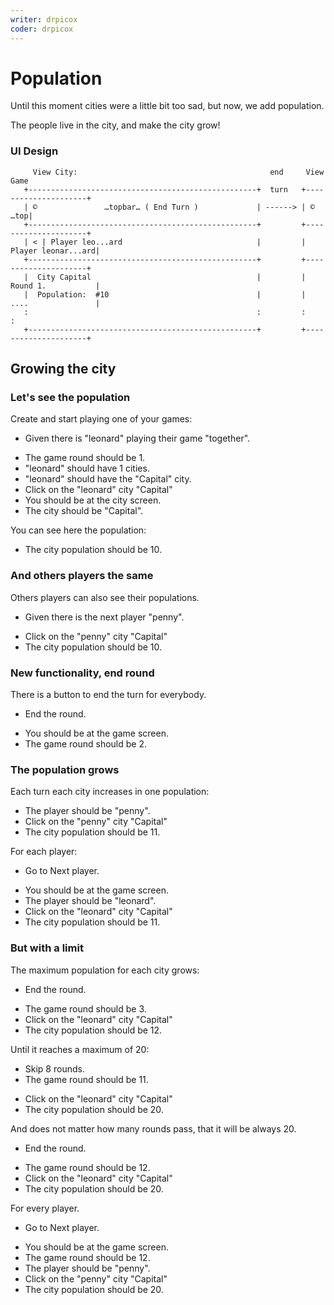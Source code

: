 ```yaml
---
writer: drpicox
coder: drpicox
---
```

# Population

Until this moment cities were a little bit too sad,
but now, we add population.

The people live in the city, and make the city grow!

### UI Design

```                                                                                
     View City:                                           end     View Game
   +---------------------------------------------------+  turn   +---------------------+
   | ©               …topbar… ( End Turn )             | ------> | ©               …top|
   +---------------------------------------------------+         +---------------------+
   | < | Player leo...ard                              |         |  Player leonar...ard|
   +---------------------------------------------------+         +---------------------+
   |  City Capital                                     |         |  Round 1.           |
   |  Population:  #10                                 |         |  ....               |
   :                                                   :         :                     :
   +---------------------------------------------------+         +---------------------+                                                                                              
```                                                                 

## Growing the city

### Let's see the population

Create and start playing one of your games: 

 * Given there is "leonard" playing their game "together".
 <!-- SNAPSHOT status=200 -->  
 * The game round should be 1.
 * "leonard" should have 1 cities. 
 * "leonard" should have the "Capital" city.
 * Click on the "leonard" city "Capital"
 * You should be at the city screen.
 * The city should be "Capital".

You can see here the population:

 * The city population should be 10.

### And others players the same

Others players can also see their populations.

 * Given there is the next player "penny".
 <!-- SNAPSHOT status=200 -->
 * Click on the "penny" city "Capital"
 * The city population should be 10.

### New functionality, end round

There is a button to end the turn for everybody.

 * End the round.
 <!-- SNAPSHOT status=200 -->
 * You should be at the game screen.
 * The game round should be 2.

### The population grows

Each turn each city increases in one population:

 * The player should be "penny".
 * Click on the "penny" city "Capital"
 * The city population should be 11.

For each player:
 
 * Go to Next player.
 <!-- SNAPSHOT status=200 -->
 * You should be at the game screen.
 * The player should be "leonard".
 * Click on the "leonard" city "Capital"
 * The city population should be 11.

### But with a limit

The maximum population for each city grows:

 * End the round.
 <!-- SNAPSHOT status=200 -->
 * The game round should be 3.
 * Click on the "leonard" city "Capital"
 * The city population should be 12.

Until it reaches a maximum of 20:

 * Skip 8 rounds.
 * The game round should be 11.
 <!-- SNAPSHOT status=200 -->
 * Click on the "leonard" city "Capital"
 * The city population should be 20.

And does not matter how many rounds pass, that it will be always 20.

 * End the round.
 <!-- SNAPSHOT status=200 -->
 * The game round should be 12.
 * Click on the "leonard" city "Capital"
 * The city population should be 20.

For every player.

 * Go to Next player.
 <!-- SNAPSHOT status=200 -->
 * You should be at the game screen.
 * The game round should be 12.
 * The player should be "penny".
 * Click on the "penny" city "Capital"
 * The city population should be 20.





